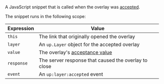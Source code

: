 A JavaScript snippet that is called when the overlay was [accepted](https://unpoly.com/closing-overlays).

The snippet runs in the following scope:

| Expression | Value                                         |
|------------|-----------------------------------------------|
| `this`     | The link that originally opened the overlay   |
| `layer`    | An `up.Layer` object for the accepted overlay |
| `value`    | The overlay's [acceptance value](https://unpoly.com/closing-overlays#overlay-result-values) |
| `response` | The server response that caused the overlay to close |
| `event`    | An `up:layer:accepted` event                  |
